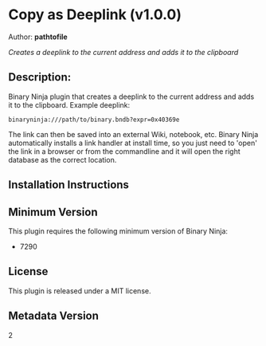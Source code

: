 # Copy as Deeplink (v1.0.0)
Author: **pathtofile**

_Creates a deeplink to the current address and adds it to the clipboard_

## Description:

Binary Ninja plugin that creates a deeplink to the current address and adds it to the clipboard. Example deeplink:
```
binaryninja:///path/to/binary.bndb?expr=0x40369e
```

The link can then be saved into an external Wiki, notebook, etc. Binary Ninja automatically installs a link handler at install time, so you just need to 'open' the link in a browser or from the commandline
and it will open the right database as the correct location.


## Installation Instructions

## Minimum Version

This plugin requires the following minimum version of Binary Ninja:

* 7290


## License

This plugin is released under a MIT license.
## Metadata Version

2
